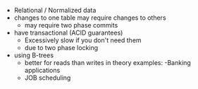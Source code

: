 - Relational / Normalized data 
- changes to one table may require changes to others
	- may require two phase commits
- have transactional (ACID guarantees)
	- Excessively slow if you don't need them
	- due to two phase locking
- using B-trees
	- better for reads than writes in theory
examples:
	-Banking applications
	- JOB scheduling 